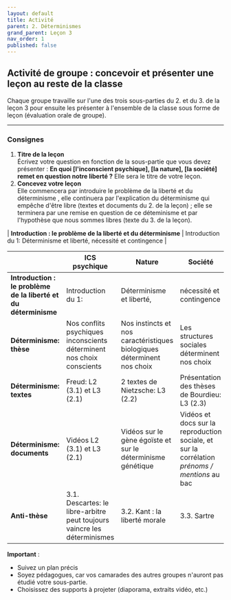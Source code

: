 ```yaml
---
layout: default
title: Activité
parent: 2. Déterminismes
grand_parent: Leçon 3
nav_order: 1
published: false
---
```


## Activité de groupe : concevoir et présenter une leçon au reste de la classe
Chaque groupe travaille sur l'une des trois sous-parties du 2. et du 3. de la leçon 3 pour ensuite les présenter à l'ensemble de la classe sous forme de leçon (évaluation orale de groupe).

---

### Consignes

1. **Titre de la leçon**  
Écrivez votre question en fonction de la sous-partie que vous devez présenter :
**En quoi [l'inconscient psychique], [la nature], [la société] remet en question notre liberté ?**
Elle sera le titre de votre leçon.  
2. **Concevez votre leçon**  
Elle commencera par introduire le problème de la liberté et du déterminisme , elle continuera par l'explication du déterminisme qui empêche d'être libre (textes et documents du 2. de la leçon) ; elle se terminera par une remise en question de ce déteminisme et par l'hypothèse que nous sommes libres (texte du 3. de la leçon).  

| **Introduction : le problème de la liberté et du déterminisme** | Introduction du 1:  Déterminisme et liberté,   nécessité et contingence |  

|   | ICS psychique  | Nature  | Société  |   
|--- |--- |--- |--- |
| **Introduction : le problème de la liberté et du déterminisme** | Introduction du 1: | Déterminisme et liberté,  | nécessité et contingence |  
|**Déterminisme: thèse** | Nos conflits psychiques inconscients déterminent nos choix conscients | Nos instincts et nos caractéristiques biologiques déterminent nos choix |  Les structures sociales déterminent nos choix|
|  **Déterminisme: textes**  | Freud: L2 (3.1) et L3 (2.1)  | 2 textes de Nietzsche: L3 (2.2)  |  Présentation des thèses de Bourdieu: L3 (2.3) |   
| **Déterminisme: documents**  | Vidéos L2 (3.1) et L3 (2.1)  | Vidéos sur le gène égoïste et sur le déterminisme génétique  |  Vidéos et docs sur la reproduction sociale, et sur la corrélation *prénoms / mentions* au bac |   
| **Anti-thèse**  | 3.1. Descartes: le libre-arbitre peut toujours vaincre les déterminismes  | 3.2. Kant : la liberté morale  | 3.3. Sartre  |   

**Important** : 
- Suivez un plan précis
- Soyez pédagogues, car vos camarades des autres groupes n'auront pas étudié votre sous-partie. 
- Choisissez des supports à projeter (diaporama, extraits vidéo, etc.)